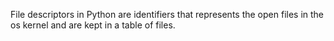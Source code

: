 File descriptors in Python are identifiers that represents the open files in the os
kernel and are kept in a table of files.
